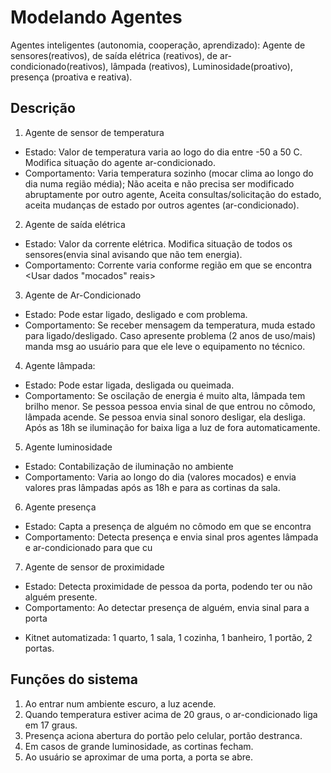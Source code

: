 # Modelando Agentes

Agentes inteligentes (autonomia, cooperação, aprendizado): Agente de sensores(reativos), de saída elétrica (reativos), de ar-condicionado(reativos), lâmpada (reativos), Luminosidade(proativo), presença (proativa e reativa).

## Descrição

1. Agente de sensor de temperatura 

* Estado: Valor de temperatura varia ao logo do dia entre -50 a 50 C. Modifica situação do agente ar-condicionado.
* Comportamento: Varia temperatura sozinho (mocar clima ao longo do dia numa região média); Não aceita e não precisa ser modificado abruptamente por outro agente,
                               Aceita consultas/solicitação do estado, aceita mudanças de estado por outros agentes (ar-condicionado).

2. Agente de saída elétrica

* Estado: Valor da corrente elétrica. Modifica situação de todos os sensores(envia sinal avisando que não tem energia).
* Comportamento: Corrente varia conforme região em que se encontra <Usar dados "mocados" reais>

3. Agente de Ar-Condicionado 

* Estado: Pode estar ligado, desligado e com problema.
* Comportamento: Se receber mensagem da temperatura, muda estado para ligado/desligado. Caso apresente problema (2 anos de uso/mais) manda msg ao usuário para que ele leve o equipamento no técnico.

4. Agente lâmpada:

* Estado: Pode estar ligada, desligada ou queimada.
* Comportamento: Se oscilação de energia é muito alta, lâmpada tem brilho menor. Se pessoa pessoa envia sinal de que entrou no cômodo, lâmpada acende. Se pessoa envia sinal sonoro desligar, ela desliga. Após as 18h se iluminação for baixa liga a luz de fora automaticamente.

5. Agente luminosidade

* Estado: Contabilização de iluminação no ambiente
* Comportamento: Varia ao longo do dia (valores mocados) e envia valores pras lâmpadas após as 18h e para as cortinas da sala.

6. Agente presença

* Estado: Capta a presença de alguém no cômodo em que se encontra
* Comportamento: Detecta presença e envia sinal pros agentes lâmpada e ar-condicionado para que cu

7. Agente de sensor de proximidade

* Estado: Detecta proximidade de pessoa da porta, podendo ter ou não alguém presente.
* Comportamento: Ao detectar presença de alguém, envia sinal para a porta <VER SE FAZ A PORTA FICAR CONSULTANDO SENSOR DE PROXIMIDADE>

- Kitnet automatizada: 1 quarto, 1 sala, 1 cozinha, 1 banheiro, 1 portão, 2 portas.

## Funções do sistema

1. Ao entrar num ambiente escuro, a luz acende.
2. Quando temperatura estiver acima de 20 graus, o ar-condicionado liga em 17 graus.
3. Presença aciona abertura do portão pelo celular, portão destranca.
4. Em casos de grande luminosidade, as cortinas fecham.
5. Ao usuário se aproximar de uma porta, a porta se abre.
